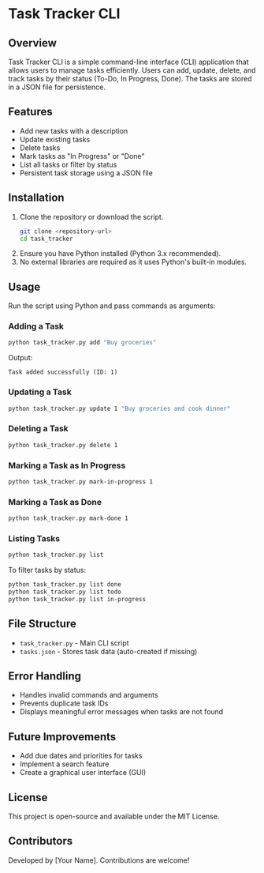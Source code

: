 # Task Tracker CLI

## Overview
Task Tracker CLI is a simple command-line interface (CLI) application that allows users to manage tasks efficiently. Users can add, update, delete, and track tasks by their status (To-Do, In Progress, Done). The tasks are stored in a JSON file for persistence.

## Features
- Add new tasks with a description
- Update existing tasks
- Delete tasks
- Mark tasks as "In Progress" or "Done"
- List all tasks or filter by status
- Persistent task storage using a JSON file

## Installation
1. Clone the repository or download the script.
   ```sh
   git clone <repository-url>
   cd task_tracker
   ```
2. Ensure you have Python installed (Python 3.x recommended).
3. No external libraries are required as it uses Python's built-in modules.

## Usage
Run the script using Python and pass commands as arguments:

### Adding a Task
```sh
python task_tracker.py add "Buy groceries"
```
Output:
```
Task added successfully (ID: 1)
```

### Updating a Task
```sh
python task_tracker.py update 1 "Buy groceries and cook dinner"
```

### Deleting a Task
```sh
python task_tracker.py delete 1
```

### Marking a Task as In Progress
```sh
python task_tracker.py mark-in-progress 1
```

### Marking a Task as Done
```sh
python task_tracker.py mark-done 1
```

### Listing Tasks
```sh
python task_tracker.py list
```
To filter tasks by status:
```sh
python task_tracker.py list done
python task_tracker.py list todo
python task_tracker.py list in-progress
```

## File Structure
- `task_tracker.py` - Main CLI script
- `tasks.json` - Stores task data (auto-created if missing)

## Error Handling
- Handles invalid commands and arguments
- Prevents duplicate task IDs
- Displays meaningful error messages when tasks are not found

## Future Improvements
- Add due dates and priorities for tasks
- Implement a search feature
- Create a graphical user interface (GUI)

## License
This project is open-source and available under the MIT License.

## Contributors
Developed by [Your Name]. Contributions are welcome!

